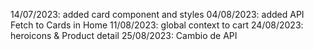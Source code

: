 14/07/2023: added card component and styles
04/08/2023: added API Fetch to Cards in Home
11/08/2023: global context to cart
24/08/2023: heroicons & Product detail
25/08/2023: Cambio de API